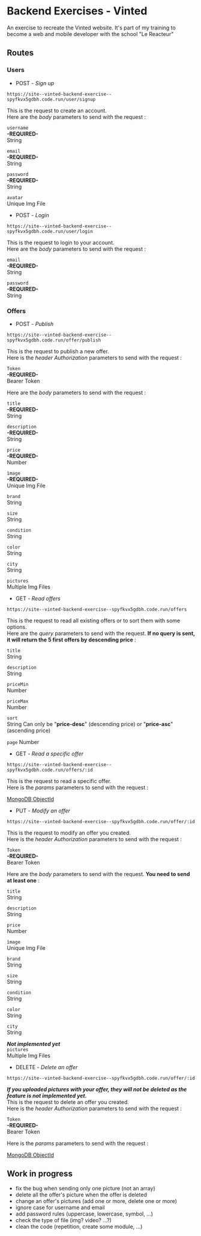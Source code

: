 # Backend Exercises - Vinted

An exercise to recreate the Vinted website. It's part of my training to become a web and mobile developer with the school "Le Reacteur"

## Routes

### Users

- POST - _Sign up_

`https://site--vinted-backend-exercise--spyfkvx5gdbh.code.run/user/signup`

This is the request to create an account.  
Here are the _body_ parameters to send with the request :

`username`  
**-REQUIRED-**  
String

`email`  
**-REQUIRED-**  
String

`password`  
**-REQUIRED-**  
String

`avatar`  
Unique Img File

- POST - _Login_

`https://site--vinted-backend-exercise--spyfkvx5gdbh.code.run/user/login`

This is the request to login to your account.  
Here are the _body_ parameters to send with the request :

`email`  
**-REQUIRED-**  
String

`password`  
**-REQUIRED-**  
String

### Offers

- POST - _Publish_

`https://site--vinted-backend-exercise--spyfkvx5gdbh.code.run/offer/publish`

This is the request to publish a new offer.  
Here is the _header Authorization_ parameters to send with the request :

`Token`  
**-REQUIRED-**  
Bearer Token

Here are the _body_ parameters to send with the request :

`title`  
**-REQUIRED-**  
String

`description`  
**-REQUIRED-**  
String

`price`  
**-REQUIRED-**  
Number

`ìmage`  
**-REQUIRED-**  
Unique Img File

`brand`  
String

`size`  
String

`condition`  
String

`color`  
String

`city`  
String

`pictures`  
Multiple Img Files

- GET - _Read offers_

`https://site--vinted-backend-exercise--spyfkvx5gdbh.code.run/offers`

This is the request to read all existing offers or to sort them with some options.  
Here are the _query_ parameters to send with the request. **If no query is sent, it will return the 5 first offers by descending price** :

`title`  
String

`description`  
String

`priceMin`  
Number

`priceMax`  
Number

`sort`  
String
Can only be "**price-desc**" (descending price) or "**price-asc**" (ascending price)

`page`
Number

- GET - _Read a specific offer_

`https://site--vinted-backend-exercise--spyfkvx5gdbh.code.run/offers/:id`

This is the request to read a specific offer.  
Here is the _params_ parameters to send with the request :

[MongoDB ObjectId](https://www.mongodb.com/docs/manual/reference/bson-types/#objectid)

- PUT - _Modify an offer_

`https://site--vinted-backend-exercise--spyfkvx5gdbh.code.run/offer/:id`

This is the request to modify an offer you created.  
Here is the _header Authorization_ parameters to send with the request :

`Token`  
**-REQUIRED-**  
Bearer Token

Here are the _body_ parameters to send with the request. **You need to send at least one** :

`title`  
String

`description`  
String

`price`  
Number

`ìmage`  
Unique Img File

`brand`  
String

`size`  
String

`condition`  
String

`color`  
String

`city`  
String

**_Not implemented yet_**  
`pictures`  
Multiple Img Files

- DELETE - _Delete an offer_

`https://site--vinted-backend-exercise--spyfkvx5gdbh.code.run/offer/:id`

**_If you uploaded pictures with your offer, they will not be deleted as the feature is not implemented yet._**  
This is the request to delete an offer you created.  
Here is the _header Authorization_ parameters to send with the request :

`Token`  
**-REQUIRED-**  
Bearer Token

Here is the _params_ parameters to send with the request :

[MongoDB ObjectId](https://www.mongodb.com/docs/manual/reference/bson-types/#objectid)

## Work in progress

- fix the bug when sending only one picture (not an array)
- delete all the offer's picture when the offer is deleted
- change an offer's pictures (add one or more, delete one or more)
- ignore case for username and email
- add password rules (uppercase, lowercase, symbol, ...)
- check the type of file (img? video? ...?)
- clean the code (repetition, create some module, ...)
